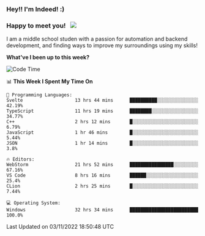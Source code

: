 ### Hey!! I'm Indeed! :) 

### Happy to meet you! &nbsp; ![](https://visitor-badge.glitch.me/badge?page_id=Indeedornot.Indeedornot)

I am a middle school studen with a passion for automation and backend development, and finding ways to improve my surroundings using my skills!

**What've I been up to this week?** 

<!--START_SECTION:waka-->
![Code Time](http://img.shields.io/badge/Code%20Time-566%20hrs%2033%20mins-blue)

📊 **This Week I Spent My Time On** 

```text
💬 Programming Languages: 
Svelte                   13 hrs 44 mins      ██████████░░░░░░░░░░░░░░░   42.19% 
TypeScript               11 hrs 19 mins      ████████░░░░░░░░░░░░░░░░░   34.77% 
C++                      2 hrs 12 mins       █░░░░░░░░░░░░░░░░░░░░░░░░   6.79% 
JavaScript               1 hr 46 mins        █░░░░░░░░░░░░░░░░░░░░░░░░   5.44% 
JSON                     1 hr 14 mins        █░░░░░░░░░░░░░░░░░░░░░░░░   3.8%

🔥 Editors: 
WebStorm                 21 hrs 52 mins      ████████████████░░░░░░░░░   67.16% 
VS Code                  8 hrs 16 mins       ██████░░░░░░░░░░░░░░░░░░░   25.4% 
CLion                    2 hrs 25 mins       █░░░░░░░░░░░░░░░░░░░░░░░░   7.44%

💻 Operating System: 
Windows                  32 hrs 34 mins      █████████████████████████   100.0%

```


 Last Updated on 03/11/2022 18:50:48 UTC
<!--END_SECTION:waka-->
